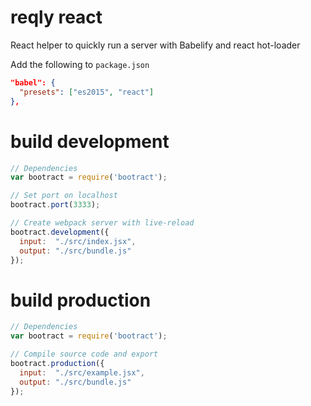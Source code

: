 # reqly react
React helper to quickly run a server with Babelify and react hot-loader

Add the following to `package.json`

```json
"babel": {
  "presets": ["es2015", "react"]
},
```

# build development
```javascript
// Dependencies
var bootract = require('bootract');

// Set port on localhost
bootract.port(3333);

// Create webpack server with live-reload
bootract.development({
  input:  "./src/index.jsx",
  output: "./src/bundle.js"
});
```

# build production
```javascript
// Dependencies
var bootract = require('bootract');

// Compile source code and export
bootract.production({
  input:  "./src/example.jsx",
  output: "./src/bundle.js"
});
```
